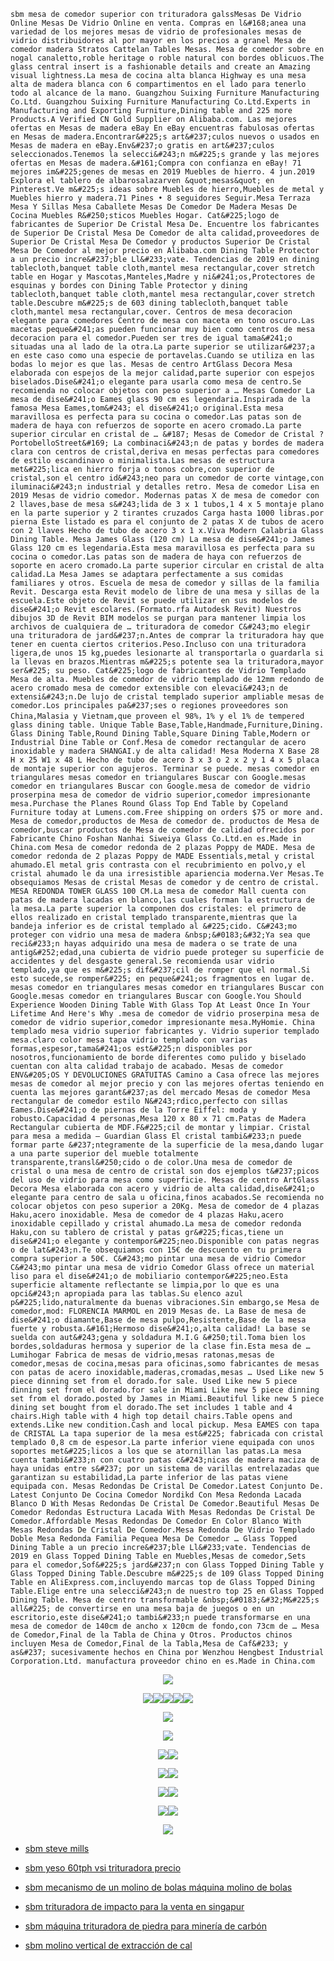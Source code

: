 
```
sbm mesa de comedor superior con trituradora galssMesas De Vidrio Online Mesas De Vidrio Online en venta. Compras en l&#168;anea una variedad de los mejores mesas de vidrio de profesionales mesas de vidrio distribuidores al por mayor en los precios a granel Mesa de comedor madera Stratos Cattelan Tables Mesas. Mesa de comedor sobre en nogal canaletto,roble heritage o roble natural con bordes oblicuos.The glass central insert is a fashionable details and create an Amazing visual lightness.La mesa de cocina alta blanca Highway es una mesa alta de madera blanca con 6 compartimentos en el lado para tenerlo todo al alcance de la mano. Guangzhou Suixing Furniture Manufacturing Co.Ltd. Guangzhou Suixing Furniture Manufacturing Co.Ltd.Experts in Manufacturing and Exporting Furniture,Dining table and 225 more Products.A Verified CN Gold Supplier on Alibaba.com. Las mejores ofertas en Mesas de madera eBay En eBay encuentras fabulosas ofertas en Mesas de madera.Encontrar&#225;s art&#237;culos nuevos o usados en Mesas de madera en eBay.Env&#237;o gratis en art&#237;culos seleccionados.Tenemos la selecci&#243;n m&#225;s grande y las mejores ofertas en Mesas de madera.&#161;Compra con confianza en eBay! 71 mejores im&#225;genes de mesas en 2019 Muebles de hierro. 4 jun.2019 Explora el tablero de albarosalazarven &quot;mesas&quot; en Pinterest.Ve m&#225;s ideas sobre Muebles de hierro,Muebles de metal y Muebles hierro y madera.71 Pines • 8 seguidores Seguir.Mesa Terraza Mesa Y Sillas Mesa Caballete Mesas De Comedor De Madera Mesas De Cocina Muebles R&#250;sticos Muebles Hogar. Cat&#225;logo de fabricantes de Superior De Cristal Mesa De. Encuentre los fabricantes de Superior De Cristal Mesa De Comedor de alta calidad,proveedores de Superior De Cristal Mesa De Comedor y productos Superior De Cristal Mesa De Comedor al mejor precio en Alibaba.com Dining Table Protector a un precio incre&#237;ble Ll&#233;vate. Tendencias de 2019 en dining tablecloth,banquet table cloth,mantel mesa rectangular,cover stretch table en Hogar y Mascotas,Manteles,Madre y ni&#241;os,Protectores de esquinas y bordes con Dining Table Protector y dining tablecloth,banquet table cloth,mantel mesa rectangular,cover stretch table.Descubre m&#225;s de 603 dining tablecloth,banquet table cloth,mantel mesa rectangular,cover. Centros de mesa decoracion elegante para comedores Centro de mesa con maceta en tono oscuro.Las macetas peque&#241;as pueden funcionar muy bien como centros de mesa decoracion para el comedor.Pueden ser tres de igual tama&#241;o situadas una al lado de la otra.La parte superior se utilizar&#237;a en este caso como una especie de portavelas.Cuando se utiliza en las bodas lo mejor es que las. Mesas de centro ArtGlass Decora Mesa elaborada con espejos de la mejor calidad,parte superior con espejos biselados.Dise&#241;o elegante para usarla como mesa de centro.Se recomienda no colocar objetos con peso superior a … Mesas Comedor La mesa de dise&#241;o Eames glass 90 cm es legendaria.Inspirada de la famosa Mesa Eames,tom&#243; el dise&#241;o original.Esta mesa maravillosa es perfecta para su cocina o comedor.Las patas son de madera de haya con refuerzos de soporte en acero cromado.La parte superior circular en cristal de … &#187; Mesas de Comedor de Cristal ? PortobelloStreet&#169; La combinaci&#243;n de patas y bordes de madera clara con centros de cristal,deriva en mesas perfectas para comedores de estilo escandinavo o minimalista.Las mesas de estructura met&#225;lica en hierro forja o tonos cobre,con superior de cristal,son el centro id&#243;neo para un comedor de corte vintage,con iluminaci&#243;n industrial y detalles retro. Mesa de comedor Lisa en 2019 Mesas de vidrio comedor. Modernas patas X de mesa de comedor con 2 llaves,base de mesa s&#243;lida de 3 x 1 tubos,1 4 x 5 montaje plano en la parte superior y 2 tirantes cruzados Carga hasta 1000 libras.por pierna Este listado es para el conjunto de 2 patas X de tubos de acero con 2 llaves Hecho de tubo de acero 3 x 1 x.Viva Modern Calabria Glass Dining Table. Mesa James Glass (120 cm) La mesa de dise&#241;o James Glass 120 cm es legendaria.Esta mesa maravillosa es perfecta para su cocina o comedor.Las patas son de madera de haya con refuerzos de soporte en acero cromado.La parte superior circular en cristal de alta calidad.La Mesa James se adaptara perfectamente a sus comidas familiares y otros. Escuela de mesa de comedor y sillas de la familia Revit. Descarga esta Revit modelo de libre de una mesa y sillas de la escuela.Este objeto de Revit se puede utilizar en sus modelos de dise&#241;o Revit escolares.(Formato.rfa Autodesk Revit) Nuestros dibujos 3D de Revit BIM modelos se purgan para mantener limpia los archivos de cualquiera de … trituradora de comedor C&#243;mo elegir una trituradora de jard&#237;n.Antes de comprar la trituradora hay que tener en cuenta ciertos criterios.Peso.Incluso con una trituradora ligera,de unos 15 kg,puedes lesionarte al transportarla o guardarla si la llevas en brazos.Mientras m&#225;s potente sea la trituradora,mayor ser&#225; su peso. Cat&#225;logo de fabricantes de Vidrio Templado Mesa de alta. Muebles de comedor de vidrio templado de 12mm redondo de acero cromado mesa de comedor extensible con elevaci&#243;n de extensi&#243;n.De lujo de cristal templado superior ampliable mesas de comedor.Los principales pa&#237;ses o regiones proveedores son China,Malasia y Vietnam,que proveen el 98%，1% y el 1% de tempered glass dining table. Unique Table Base,Table,Handmade,Furniture,Dining. Glass Dining Table,Round Dining Table,Square Dining Table,Modern or Industrial Dine Table or Conf.Mesa de comedor rectangular de acero inoxidable y madera SHANGAI.y de alta calidad! Mesa Moderna X Base 28 H x 25 W1 x 48 L Hecho de tubo de acero 3 x 3 o 2 x 2 y 1 4 x 5 placa de montaje superior con agujeros. Terminar se puede. mesas comedor en triangulares mesas comedor en triangulares Buscar con Google.mesas comedor en triangulares Buscar con Google.mesa de comedor de vidrio proserpina mesa de comedor de vidrio superior,comedor impresionante mesa.Purchase the Planes Round Glass Top End Table by Copeland Furniture today at Lumens.com.Free shipping on orders $75 or more and. Mesa de comedor,productos de Mesa de comedor de. productos de Mesa de comedor,buscar productos de Mesa de comedor de calidad ofrecidos por Fabricante Chino Foshan Nanhai Siweiya Glass Co.Ltd.en es.Made in China.com Mesa de comedor redonda de 2 plazas Poppy de MADE. Mesa de comedor redonda de 2 plazas Poppy de MADE Essentials,metal y cristal ahumado.El metal gris contrasta con el recubrimiento en polvo,y el cristal ahumado le da una irresistible apariencia moderna.Ver Mesas.Te obsequiamos Mesas de cristal Mesas de comedor y de centro de cristal. MESA REDONDA TOWER GLASS 100 CM.La mesa de comedor Mall cuenta con patas de madera lacadas en blanco,las cuales forman la estructura de la mesa.La parte superior la componen dos cristales: el primero de ellos realizado en cristal templado transparente,mientras que la bandeja inferior es de cristal templado al &#225;cido. C&#243;mo proteger con vidrio una mesa de madera &nbsp;&#0183;&#32;Ya sea que reci&#233;n hayas adquirido una mesa de madera o se trate de una antig&#252;edad,una cubierta de vidrio puede proteger su superficie de accidentes y del desgaste general.Se recomienda usar vidrio templado,ya que es m&#225;s dif&#237;cil de romper que el normal.Si esto sucede,se romper&#225; en peque&#241;os fragmentos en lugar de. mesas comedor en triangulares mesas comedor en triangulares Buscar con Google.mesas comedor en triangulares Buscar con Google.You Should Experience Wooden Dining Table With Glass Top At Least Once In Your Lifetime And Here's Why .mesa de comedor de vidrio proserpina mesa de comedor de vidrio superior,comedor impresionante mesa.MyHomie. China templado mesa vidrio superior fabricantes y. Vidrio superior templado mesa.claro color mesa tapa vidrio templado con varias formas,espesor,tama&#241;os est&#225;n disponibles por nosotros,funcionamiento de borde diferentes como pulido y biselado cuentan con alta calidad trabajo de acabado. Mesas de comedor ENV&#205;OS Y DEVOLUCIONES GRATUITAS Camino a Casa ofrece las mejores mesas de comedor al mejor precio y con las mejores ofertas teniendo en cuenta las mejores garant&#237;as del mercado Mesas de comedor Mesa rectangular de comedor estilo N&#243;rdico,perfecto con sillas Eames.Dise&#241;o de piernas de la Torre Eiffel: moda y robusto.Capacidad 4 personas,Mesa 120 x 80 x 71 cm.Patas de Madera Rectangular cubierta de MDF.F&#225;cil de montar y limpiar. Cristal para mesa a medida — Guardian Glass El cristal tambi&#233;n puede formar parte &#237;ntegramente de la superficie de la mesa,dando lugar a una parte superior del mueble totalmente transparente,transl&#250;cido o de color.Una mesa de comedor de cristal o una mesa de centro de cristal son dos ejemplos t&#237;picos del uso de vidrio para mesa como superficie. Mesas de centro ArtGlass Decora Mesa elaborada con acero y vidrio de alta calidad,dise&#241;o elegante para centro de sala u oficina,finos acabados.Se recomienda no colocar objetos con peso superior a 20Kg. Mesa de comedor de 4 plazas Haku,acero inoxidable. Mesa de comedor de 4 plazas Haku,acero inoxidable cepillado y cristal ahumado.La mesa de comedor redonda Haku,con su tablero de cristal y patas gr&#225;ficas,tiene un dise&#241;o elegante y contempor&#225;neo.Disponible con patas negras o de lat&#243;n.Te obsequiamos con 15€ de descuento en tu primera compra superior a 50€. C&#243;mo pintar una mesa de vidrio Comedor C&#243;mo pintar una mesa de vidrio Comedor Glass ofrece un material liso para el dise&#241;o de mobiliario contempor&#225;neo.Esta superficie altamente reflectante se limpia,por lo que es una opci&#243;n apropiada para las tablas.Su elenco azul p&#225;lido,naturalmente da buenas vibraciones.Sin embargo,se Mesa de comedor,mod: FLORENCIA MARMOL en 2019 Mesas de. La Base de mesa de dise&#241;o diamante,Base de mesa pulpo,Resistente,Base de la mesa fuerte y robusta.&#161;Hermoso dise&#241;o,alta calidad! La base se suelda con aut&#243;gena y soldadura M.I.G &#250;til.Toma bien los bordes,soldaduras hermosa y superior de la clase fin.Esta mesa de … Lumihogar Fabrica de mesas de vidrio,mesas ratonas,mesas de comedor,mesas de cocina,mesas para oficinas,somo fabricantes de mesas con patas de acero inoxidable,maderas,cromadas,mesas … Used Like new 5 piece dinning set from el dorado.for sale. Used Like new 5 piece dinning set from el dorado.for sale in Miami Like new 5 piece dinning set from el dorado.posted by James in Miami.Beautiful like new 5 piece dining set bought from el dorado.The set includes 1 table and 4 chairs.High table with 4 high top detail chairs.Table opens and extends.Like new condition.Cash and local pickup. Mesa EAMES con tapa de CRISTAL La tapa superior de la mesa est&#225; fabricada con cristal templado 0,8 cm de espesor.La parte inferior viene equipada con unos soportes met&#225;licos a los que se atornillan las patas.La mesa cuenta tambi&#233;n con cuatro patas c&#243;nicas de madera maciza de haya unidas entre s&#237; por un sistema de varillas entrelazadas que garantizan su estabilidad,La parte inferior de las patas viene equipada con. Mesas Redondas De Cristal De Comedor.Latest Conjunto De. Latest Conjunto De Cocina Comedor Nordikd Con Mesa Redonda Lacada Blanco D With Mesas Redondas De Cristal De Comedor.Beautiful Mesas De Comedor Redondas Estructura Lacada With Mesas Redondas De Cristal De Comedor.Affordable Mesas Redondas De Comedor En Color Blanco With Mesas Redondas De Cristal De Comedor.Mesa Redonda De Vidrio Templado Doble Mesa Redonda Familia Pequea Mesa De Comedor … Glass Topped Dining Table a un precio incre&#237;ble Ll&#233;vate. Tendencias de 2019 en Glass Topped Dining Table en Muebles,Mesas de comedor,Sets para el comedor,Sof&#225;s jard&#237;n con Glass Topped Dining Table y Glass Topped Dining Table.Descubre m&#225;s de 109 Glass Topped Dining Table en AliExpress.com,incluyendo marcas top de Glass Topped Dining Table.Elige entre una selecci&#243;n de nuestro top 25 en Glass Topped Dining Table. Mesa de centro transformable &nbsp;&#0183;&#32;M&#225;s all&#225; de convertirse en una mesa baja de juegos o en un escritorio,este dise&#241;o tambi&#233;n puede transformarse en una mesa de comedor de 140cm de ancho x 120cm de fondo,con 73cm de … Mesa de Comedor,Final de la Tabla de China y Otros. Productos chinos incluyen Mesa de Comedor,Final de la Tabla,Mesa de Caf&#233; y as&#237; sucesivamente hechos en China por Wenzhou Hengbest Industrial Corporation.Ltd. manufactura proveedor chino en es.Made in China.com 
```

<div align="center">

<a href="https://es-crusher.shibang-china.com/github&k=sbm+mesa+de+comedor+superior+con+trituradora+galss"><img src="https://static.shibang-china.com/es/crusher/logo.jpg"></a>

<a href="https://es-crusher.shibang-china.com/github&k=sbm+mesa+de+comedor+superior+con+trituradora+galss"><img src="https://static.shibang-china.com/es/crusher/index.jpg"></a><a href="https://es-crusher.shibang-china.com/material.htmlgithub&k=sbm+mesa+de+comedor+superior+con+trituradora+galss"><img src="https://static.shibang-china.com/es/crusher/material.jpg"></a><a href="https://es-crusher.shibang-china.com/application.htmlgithub&k=sbm+mesa+de+comedor+superior+con+trituradora+galss"><img src="https://static.shibang-china.com/es/crusher/application.jpg"></a><a href="https://es-crusher.shibang-china.com/aboutus.htmlgithub&k=sbm+mesa+de+comedor+superior+con+trituradora+galss"><img src="https://static.shibang-china.com/es/crusher/aboutus.jpg"></a><a href="https://es-crusher.shibang-china.com/contact.htmlgithub&k=sbm+mesa+de+comedor+superior+con+trituradora+galss"><img src="https://static.shibang-china.com/es/crusher/contact.jpg"></a>

<a href="https://es-crusher.shibang-china.com/github&k=sbm+mesa+de+comedor+superior+con+trituradora+galss"><img src="https://static.shibang-china.com/es/crusher/banner.jpg"></a>

<a href="https://swt.shibang-china.com/github&k=sbm+mesa+de+comedor+superior+con+trituradora+galss"><img src="https://static.shibang-china.com/es/crusher/text.jpg"></a>

<a href="https://swt.shibang-china.com/github&k=sbm+mesa+de+comedor+superior+con+trituradora+galss"><img src="https://static.shibang-china.com/es/crusher/chat.jpg"></a><a href="https://es-crusher.shibang-china.com/contact.htmlgithub&k=sbm+mesa+de+comedor+superior+con+trituradora+galss"><img src="https://static.shibang-china.com/es/crusher/message.jpg"></a>

<a href="https://es-crusher.shibang-china.com/products/pe.htmlgithub&k=sbm+mesa+de+comedor+superior+con+trituradora+galss"><img src="https://static.shibang-china.com/es/crusher/pe.jpg"></a><a href="https://es-crusher.shibang-china.com/products/pf.htmlgithub&k=sbm+mesa+de+comedor+superior+con+trituradora+galss"><img src="https://static.shibang-china.com/es/crusher/pf.jpg"></a>

<a href="https://es-crusher.shibang-china.com/products/hpt.htmlgithub&k=sbm+mesa+de+comedor+superior+con+trituradora+galss"><img src="https://static.shibang-china.com/es/crusher/hpt.jpg"></a><a href="https://es-crusher.shibang-china.com/products/vsi.htmlgithub&k=sbm+mesa+de+comedor+superior+con+trituradora+galss"><img src="https://static.shibang-china.com/es/crusher/vsi.jpg"></a>

<a href="https://es-crusher.shibang-china.com/products/klv.htmlgithub&k=sbm+mesa+de+comedor+superior+con+trituradora+galss"><img src="https://static.shibang-china.com/es/crusher/klv.jpg"></a><a href="https://es-crusher.shibang-china.com/products/portable.htmlgithub&k=sbm+mesa+de+comedor+superior+con+trituradora+galss"><img src="https://static.shibang-china.com/es/crusher/portable.jpg"></a>

<a href="https://swt.shibang-china.com/github&k=sbm+mesa+de+comedor+superior+con+trituradora+galss"><img src="https://static.shibang-china.com/es/crusher/case.jpg"></a>

</div>


* [sbm steve mills](sbm%20steve%20mills.md)

* [sbm yeso 60tph vsi trituradora precio](sbm%20yeso%2060tph%20vsi%20trituradora%20precio.md)

* [sbm mecanismo de un molino de bolas máquina molino de bolas](sbm%20mecanismo%20de%20un%20molino%20de%20bolas%20m%C3%A1quina%20molino%20de%20bolas.md)

* [sbm trituradora de impacto para la venta en singapur](sbm%20trituradora%20de%20impacto%20para%20la%20venta%20en%20singapur.md)

* [sbm máquina trituradora de piedra para minería de carbón](sbm%20m%C3%A1quina%20trituradora%20de%20piedra%20para%20miner%C3%ADa%20de%20carb%C3%B3n.md)

* [sbm molino vertical de extracción de cal](sbm%20molino%20vertical%20de%20extracci%C3%B3n%20de%20cal.md)